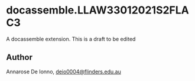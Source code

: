 # docassemble.LLAW33012021S2FLAC3

A docassemble extension.
This is a draft to be edited

## Author

Annarose De Ionno, deio0004@flinders.edu.au

